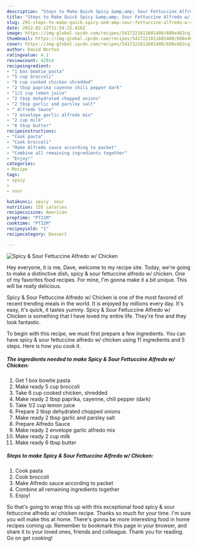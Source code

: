 ```yaml
---
description: "Steps to Make Quick Spicy &amp;amp; Sour Fettuccine Alfredo w/ Chicken"
title: "Steps to Make Quick Spicy &amp;amp; Sour Fettuccine Alfredo w/ Chicken"
slug: 291-steps-to-make-quick-spicy-and-amp-sour-fettuccine-alfredo-w-chicken
date: 2022-02-12T11:54:22.416Z
image: https://img-global.cpcdn.com/recipes/5417221811601408/680x482cq70/spicy-sour-fettuccine-alfredo-w-chicken-recipe-main-photo.jpg
thumbnail: https://img-global.cpcdn.com/recipes/5417221811601408/680x482cq70/spicy-sour-fettuccine-alfredo-w-chicken-recipe-main-photo.jpg
cover: https://img-global.cpcdn.com/recipes/5417221811601408/680x482cq70/spicy-sour-fettuccine-alfredo-w-chicken-recipe-main-photo.jpg
author: David Norton
ratingvalue: 4.1
reviewcount: 42914
recipeingredient:
- "1 box bowtie pasta"
- "5 cup broccoli"
- "6 cup cooked chicken shredded"
- "2 tbsp paprika cayenne chili pepper dark"
- "1/2 cup lemon juice"
- "2 tbsp dehydrated chopped onions"
- "2 tbsp garlic and parsley salt"
- " Alfredo Sauce"
- "2 envelope garlic alfredo mix"
- "2 cup milk"
- "6 tbsp butter"
recipeinstructions:
- "Cook pasta"
- "Cook broccoli"
- "Make Alfredo sauce according to packet"
- "Combine all remaining ingredients together"
- "Enjoy!"
categories:
- Recipe
tags:
- spicy
- 
- sour

katakunci: spicy  sour 
nutrition: 155 calories
recipecuisine: American
preptime: "PT21M"
cooktime: "PT32M"
recipeyield: "1"
recipecategory: Dessert

---
```



![Spicy &amp; Sour Fettuccine Alfredo w/ Chicken](https://img-global.cpcdn.com/recipes/5417221811601408/680x482cq70/spicy-sour-fettuccine-alfredo-w-chicken-recipe-main-photo.jpg)

Hey everyone, it is me, Dave, welcome to my recipe site. Today, we're going to make a distinctive dish, spicy &amp; sour fettuccine alfredo w/ chicken. One of my favorites food recipes. For mine, I'm gonna make it a bit unique. This will be really delicious.

Spicy &amp; Sour Fettuccine Alfredo w/ Chicken is one of the most favored of recent trending meals in the world. It is enjoyed by millions every day. It's easy, it's quick, it tastes yummy. Spicy &amp; Sour Fettuccine Alfredo w/ Chicken is something that I have loved my entire life. They're fine and they look fantastic.




To begin with this recipe, we must first prepare a few ingredients. You can have spicy &amp; sour fettuccine alfredo w/ chicken using 11 ingredients and 5 steps. Here is how you cook it.

<!--inarticleads1-->

##### The ingredients needed to make Spicy &amp; Sour Fettuccine Alfredo w/ Chicken:

1. Get 1 box bowtie pasta
1. Make ready 5 cup broccoli
1. Take 6 cup cooked chicken, shredded
1. Make ready 2 tbsp paprika, cayenne, chili pepper (dark)
1. Take 1/2 cup lemon juice
1. Prepare 2 tbsp dehydrated chopped onions
1. Make ready 2 tbsp garlic and parsley salt
1. Prepare  Alfredo Sauce
1. Make ready 2 envelope garlic alfredo mix
1. Make ready 2 cup milk
1. Make ready 6 tbsp butter




<!--inarticleads2-->

##### Steps to make Spicy &amp; Sour Fettuccine Alfredo w/ Chicken:

1. Cook pasta
1. Cook broccoli
1. Make Alfredo sauce according to packet
1. Combine all remaining ingredients together
1. Enjoy!




So that's going to wrap this up with this exceptional food spicy &amp; sour fettuccine alfredo w/ chicken recipe. Thanks so much for your time. I'm sure you will make this at home. There's gonna be more interesting food in home recipes coming up. Remember to bookmark this page in your browser, and share it to your loved ones, friends and colleague. Thank you for reading. Go on get cooking!
